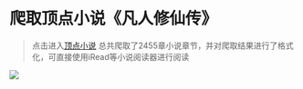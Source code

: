 # 爬取顶点小说《凡人修仙传》
>点击进入[顶点小说](http://www.dingdiann.com/ddk6728/)
>总共爬取了2455章小说章节，并对爬取结果进行了格式化，可直接使用iRead等小说阅读器进行阅读
 
![](https://thumbnail0.baidupcs.com/thumbnail/03ed91f6e450b95f19c9d2090e934969?fid=3506781719-250528-567089410129448&time=1502434800&rt=sh&sign=FDTAER-DCb740ccc5511e5e8fedcff06b081203-w3%2BpalUHY%2BHsfzqxT57UvBP5Sh0%3D&expires=8h&chkv=0&chkbd=0&chkpc=&dp-logid=5163625570857099308&dp-callid=0&size=c710_u400&quality=100&vuk=-&ft=video)

